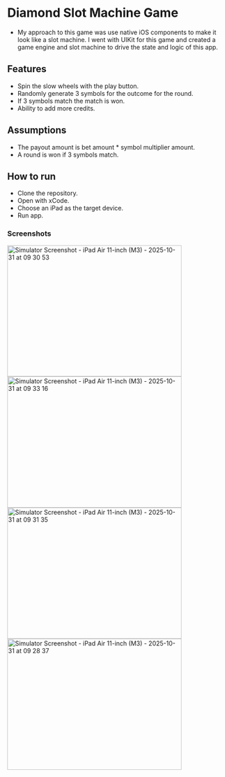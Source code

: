 # Diamond Slot Machine Game

- My approach to this game was use native iOS components to make it look like a slot machine. I went with UIKit for this game and created a game engine and slot machine to drive the state and logic of this app. 

## Features 

- Spin the slow wheels with the play button.
- Randomly generate 3 symbols for the outcome for the round.
- If 3 symbols match the match is won. 
- Ability to add more credits. 

## Assumptions 

- The payout amount is bet amount * symbol multiplier amount. 
- A round is won if 3 symbols match. 

## How to run 

- Clone the repository.
- Open with xCode.
- Choose an iPad as the target device. 
- Run app.

### Screenshots
<img width="400" height="300" alt="Simulator Screenshot - iPad Air 11-inch (M3) - 2025-10-31 at 09 30 53" src="https://github.com/user-attachments/assets/b47569f9-e44f-43eb-9870-c37f5f185ab0" />
<img width="400" height="300" alt="Simulator Screenshot - iPad Air 11-inch (M3) - 2025-10-31 at 09 33 16" src="https://github.com/user-attachments/assets/270e23c3-feb5-4dde-b7f5-48af7bd0db0c" />
<img width="400" height="300" alt="Simulator Screenshot - iPad Air 11-inch (M3) - 2025-10-31 at 09 31 35" src="https://github.com/user-attachments/assets/11721217-3dc8-4f54-8102-7fd83bef79b5" />
<img width="400" height="300" alt="Simulator Screenshot - iPad Air 11-inch (M3) - 2025-10-31 at 09 28 37" src="https://github.com/user-attachments/assets/c07df208-f490-490d-98e4-a0a0a94c7fde" />


